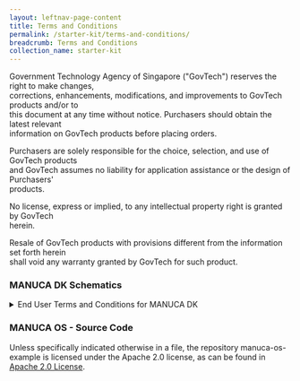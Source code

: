 ```yaml
---
layout: leftnav-page-content
title: Terms and Conditions
permalink: /starter-kit/terms-and-conditions/
breadcrumb: Terms and Conditions
collection_name: starter-kit
---
```


Government Technology Agency of Singapore ("GovTech") reserves the right to make changes,  
corrections, enhancements, modifications, and improvements to GovTech products and/or to  
this document at any time without notice. Purchasers should obtain the latest relevant  
information on GovTech products before placing orders.

Purchasers are solely responsible for the choice, selection, and use of GovTech products  
and GovTech assumes no liability for application assistance or the design of Purchasers'  
products.

No license, express or implied, to any intellectual property right is granted by GovTech  
herein.

Resale of GovTech products with provisions different from the information set forth herein  
shall void any warranty granted by GovTech for such product.

### MANUCA DK Schematics
<details>
<summary> End User Terms and Conditions for MANUCA DK </summary>
  
MANUCA Development Kit  
Terms and Conditions of Use

1.	**General**

    1.1	These Terms and Conditions of Use (the “Terms”) govern your access to and use of the Government Technology Agency’s (“GovTech”) MANUCA Development Kit (which comprises the development board and the software components therein (including but not limited to the firmware and operating system contained or embedded therein (such as, but not limited to, files like libraries of functions, system services, system preferences, and other configuration files and programs like assemblers, compilers, file management tools, system utilities, and debuggers)). Please read these Terms carefully. By purchasing, and opening the MANUCA Development Kit package, and using the MANUCA Development Kit, you acknowledge that you have read and understood these Terms and unconditionally agree and accept to be legally bound by and to comply with these Terms and any amendments thereto from time to time. Any non-compliance with these Terms, whether intentionally or otherwise, may result in action being taken against you, including but not limited to a claim for compensation and civil and/or criminal liability.  

    1.2	If you are using MANUCA Development Kit or any part thereof on behalf of any company, partnership, association or other organisation or body corporate (an “Organisation”), you hereby represent and warrant that you have been validly authorised to:  

      1.2.1    access or use MANUCA Development Kit on behalf of your Organisation; and  
      1.2.2    agree to and bind your Organisation to these Terms.

    In such circumstances, any reference to “you” in these Terms will include your Organisation.

    1.3	If you do not agree to these Terms, please do not use the MANUCA Development Kit and return it to GovTech immediately.
<br><br>
  
2.	**Usage Terms**

    2.1	You agree to comply with any and all the guidelines, notices, operating rules and policies and instructions pertaining to the access to and/or use of the MANUCA Development Kit (or any part thereof), and all printed, electronic or online documentation ("Documentation") supplied with it, any amendments to the aforementioned issued by us from time to time, as well as any applicable laws and regulations. We reserve the right to revise these guidelines, notices, operating rules and policies and instructions at any time and you are deemed to be aware of and bound by any changes to the foregoing upon their publication on our website at https://siot.gov.sg/starter-kit/terms-and-conditions/ (the “Website”). 

    2.2	You agree to use all equipment in a reasonable manner consistent with the purpose for which the product was designed, in accordance with any manufacturer’s directions, and to practice reasonable care and maintenance in the use of all equipment. You shall be responsible for providing your own connectivity for the MANUCA Development Kit. 

    2.3	Without prejudice to the generality of Clause 2.1 and subject to these Terms, we grant you a revocable, non-exclusive and worldwide license to use, reproduce, copy, modify and/or distribute the MANUCA Development Kit (including any schematics and/or Documentation relating thereto), for your own purposes, provided you agree that:

      2.3.1	  where you are distributing any modified or unmodified versions of the MANUCA Development Kit (including any schematics and/or Documentation relating thereto), you must give any other recipients of such modified or unmodified versions of the MANUCA Development Kit (including any schematics and/or Documentation relating thereto) a copy of these Terms;  
      2.3.2	  you shall cause any modified version of the MANUCA Development Kit (including any schematics and/or Documentation relating thereto) to contain or carry prominent notices stating that it has been modified and the details of such modification(s);  
      2.3.3	  you shall retain and preserve on any modified version of the MANUCA Development Kit (including any schematics and/or Documentation relating thereto) such notices, including all copyright, patent, trademark, and attribution notices, which are included in the unmodified MANUCA Development Kit (including any schematics and/or Documentation relating thereto); and  
      2.3.4	  you shall not use any trademarks, logos, trade names and similar marks that are associated with the MANUCA Development Kit or GovTech (the “Trademarks”), to market or distribute the MANUCA Development Kit (including any schematics and/or Documentation relating thereto) (whether a modified or unmodified version of the same), without our prior consent; and  
      2.3.5	  you shall ensure that all of your distributors or recipients of the MANUCA Development Kit (including any schematics and/or Documentation relating thereto) (whether a modified or unmodified version of the same) comply with these Terms.   

    2.4	You hereby agree that you shall not, and that you shall not permit any other person to: 

      2.4.1	  whether in whole or in part, interfere with or intercept any activity or transmission which is part of the MANUCA Development Kit without our prior written consent;  
      2.4.2	  misrepresent or make false or misleading claims regarding the MANUCA Development Kit;  
      2.4.3	  use the MANUCA Development Kit for any illegal activity, unlawful purpose or for any purpose prohibited by these Terms;  
      2.4.4	  use any device, software, exploits, or routine, including, but not limited to, any viruses, Trojan horses, worms, time bombs, robots, data-mining or data scraping tools or cancel bots intended to damage or interfere with the proper operation of the MANUCA Development Kit;   
      2.4.5	  transmit or upload viruses, worms, defects, Trojan horses, malware or any other items that may introduce security vulnerabilities to or harm the MANUCA Development Kit; or  
      2.4.6	  use the MANUCA Development Kit in any manner that could damage, disrupt, disable, overburden, or impair the operation of the MANUCA Development Kit; interfere with any other person’s access or use of the MANUCA Development Kit; or impose an unreasonable or disproportionately large load on the systems and servers used in the provision or operation of the MANUCA Development Kit.   
<br><br>

3.	**Reservation of Rights**

    3.1	We reserve the right to change these Terms at our sole discretion and at any time, by posting the revised or modified Terms on the Website. Your continued access or use of the MANUCA Development Kit following the posting of any changes or modifications will constitute your acceptance of such changes, modifications, supplements and of such revised or modified Terms.

    3.2	We reserve the right to: 

      3.2.1	  update, enhance, upgrade, reduce, or otherwise modify or vary the MANUCA Development Kit, or any part thereof, at any time, for any reason, with or without notice to you. You acknowledge and agree that these Terms will apply to all such modifications, upgrades, enhancements, reductions and/or variations to the MANUCA Development Kit;  
      3.2.2	  discontinue or terminate the MANUCA Development Kit, or any part thereof, at any time without notice or liability to you whatsoever, whereupon all rights granted to you hereunder shall also terminate forthwith.  

    3.3	We are not under any obligation to provide any form of maintenance and support services for the MANUCA Development Kit, but we may do so at our sole discretion.
<br><br>

4.	**Third Party Terms**

    4.1	The MANUCA Development Kit may require, enable or facilitate access to or use of devices, products, software or services of a third party (“Third Party”). In such an event, there may be terms governing the use of such Third Party devices, products, software or services (the “Third Party Terms”) that will bind either us or you or both.  

    4.2	It is your responsibility to check and read the most up-to-date versions of these Third Party Terms and you are deemed to have notice of the same. In particular, you are deemed to have notice of any terms that we (under the Third Party Terms) are required to notify you of, and you unconditionally agree to be bound by all the obligations in the Third Party Terms which are applicable to you as the end user.

    4.3	If the Third Party Terms require you to enter into an agreement directly with the Third Party, then you unconditionally agree to enter into such agreement, and in any event, to be legally bound by the Third Party Terms. In this regard, the MANUCA Development Kit may contain open-source components created by a third party. To that extent, you agree to be legally bound to the terms of the open-source licence of such third party software which shall constitute a separate agreement between you and that third party, and that agreement shall govern the use of that open-source component.  For example, the software embedded in the MANUCA Development Kit is provided under the Apache License, Version 2.0 (available at http://www.apache.org/licenses/LICENSE-2.0), and you may not use this file except in compliance with the Apache License, Version 2.0.

    4.4	If the Third Party Terms require us to incorporate certain terms in these Terms, such terms are deemed to have been so incorporated (the “Incorporated Terms”). Examples of Incorporated Terms include provisions which require us to give you notice of certain rights and liabilities or require us to ensure that you acknowledge certain matters. For the avoidance of doubt, in the event of any inconsistency between any of the Incorporated Terms and any provision of these Terms, these Terms shall prevail to the extent of the inconsistency.

    4.5	You agree to indemnify and keep us harmless against all claims, actions, liabilities, losses, damages, costs or expenses (including legal costs on an indemnity basis) howsoever arising out of or in connection with your access or use of the aforesaid Third Party devices, products, software or services and/or your non-compliance with the Third Party Terms which causes us to breach any of the Third Party Terms.

    4.6	For the avoidance of doubt, nothing in the MANUCA Development Kit shall be considered an endorsement, representation or warranty of or by us with respect to any Third Party or any Third Party's content, products, services or otherwise. We make no representations or guarantees regarding the availability or content (including its truthfulness, accuracy, completeness, timeliness or reliability) of such Third Party content, products, services or otherwise and any use or reliance on the same by you is solely at your own risk.  
<br><br>

5.	**Intellectual Property**

    5.1	You acknowledge that we, or a relevant Third Party, own all title, rights and interest, including Intellectual Property Rights, in and to the MANUCA Development Kit, including without limitation any software therein. Save for what is permissible under these Terms or any applicable Third Party Terms (including but not limited to the Apache License Version 2.0 in respect of the software components), you shall not do or permit any act which is directly or indirectly likely to prejudice our rights, title or interest, or that of a relevant Third Party (as the case may be), in and to the same. Without prejudice to the generality of the foregoing, you shall not use in any way and shall not reproduce any of the Trademarks, or any trademarks, logos, trade names and similar marks that are associated with a Third Party, without our prior written consent, or that of the relevant Third Party (as the case may be).

    5.2	You also agree to not remove, obscure, or alter our or any relevant Third Party's copyright notices, trademarks, or other proprietary rights notices contained within, applied to or made available or accessible in conjunction with or through the MANUCA Development Kit. 

    5.3	We do not represent or warrant that the use of the MANUCA Development Kit, or any part thereof, by you will not constitute an infringement or misuse of any third party rights, including without limitation, Intellectual Property Rights.

    5.4	For the purposes of these Terms, “Intellectual Property Rights” means any and all rights existing from time to time, whether existing now or in the future, under any trademark law, copyright law, patent law, trade secret law and any and all other proprietary rights, and any and all applications, renewals, extensions and restorations thereof, now or hereafter in force and effect worldwide, or capable of protection in any relevant country in the world.  
<br><br>

6.	**Generated Data**

    6.1	Your access to and usage of the MANUCA Development Kit may result in the collection and transmission of certain types of data and information (the “Data”) to us. Examples of such Data include, but are not limited to, environmental data (temperature, humidity, and air quality measurements) and device metadata (board temperature, system uptime). You hereby grant us, and any relevant Third Party a non-exclusive, worldwide and royalty free licence and right to handle and deal with the Data for the purposes of general aggregation and analytics, and any purposes directly incidental or related to the same. This includes, without limitation: 

      6.1.1	  sharing or transferring the Data to third party service providers that we and/or a relevant Third Party may engage for the purposes of providing you access to and use of MANUCA Development Kit or any part thereof; and/or  
      6.1.2	  storing or making backups of the Data on databases or servers (whether within or outside Singapore) owned, operated or managed by us, a relevant Third Party and/or third party service providers engaged by us or a relevant Third Party.  

    6.2	We shall have the right to remove and delete any of the Data, at any time, for any or no reason whatsoever, and without notice and further liability to you. We shall not be liable to you in any way whatsoever for any of the aforesaid.

    6.3	You are solely responsible and liable for the Data that you transmit and you acknowledge and agree that you upload, share, submit or transmit such Data through or by using the MANUCA Development Kit at your sole risk. For the avoidance of doubt, we may retain and/or store the Data at our sole and absolute discretion, and we are under no obligation to, nor do we guarantee that we shall, store and/or retain the Data in any manner whatsoever. You are encouraged to create and retain a back-up of the Data at all times.  
<br><br>

7.	**Disclaimers against Warranties, Representations and Liability**

    7.1	The MANUCA Development Kit is provided on an “as is” and “as available” basis without warranties of any kind. To the fullest extent permitted by law, we do not make any representations or warranties of any kind whatsoever in relation to MANUCA Development Kit, or any part thereof, and hereby disclaim all express, implied and/or statutory warranties of any kind to you or any third party, whether arising from usage or custom or trade or by operation of law or otherwise, including but not limited to any representations or warranties: 

      7.1.1	  as to the accuracy, completeness, correctness, currency, timeliness, reliability, availability, interoperability, security, non-infringement, title, merchantability, quality or fitness for any particular purpose of the MANUCA Development Kit, or any part thereof; and/or  
      7.1.2	  that the MANUCA Development Kit (or any part thereof), or any functions or features associated therewith will be uninterrupted or error-free, or that defects will be corrected or that the MANUCA Development Kit, or any of the systems, software or servers used in connection therewith are and will be free of all viruses and/or other malicious, destructive or corrupting code, programme or macro.  

    7.2	We shall also not be liable to you or any third party for any damage or loss of any kind whatsoever and howsoever caused, including but not limited to any direct or indirect, special or consequential damages, loss of income, revenue or profits, lost or damaged data, or damage to your devices, software or any other property, whether arising directly or indirectly in connection with: 

      7.2.1	  your access to or use of the MANUCA Development Kit, or any part thereof;  
      7.2.2	  any loss or unavailability of access to or use of the MANUCA Development Kit, or any part thereof, howsoever caused;  
      7.2.3	  any breakdown or malfunction of any equipment system or software used in connection with the MANUCA Development Kit (or any part thereof), whether belonging to us or not, including but not limited to any electronic terminal, server or system, or telecommunication or other communications network or system;  
      7.2.4	  any delay or interruption in the transmission of the Data from your MANUCA Development Kit (or any part thereof), whether caused by delay or interruption in transmission over the internet or otherwise; or  

    7.3	Insofar as the MANUCA Development Kit, or any part thereof, facilitates or requires the provision, use or functioning of, or are provided in conjunction with, other products, software, materials and/or services, we make no representation or warranty in relation to such other products, software, materials and/or services (including without limitation any representation or warranties as to timeliness, reliability, availability, interoperability, quality, security, fitness for purpose, non-infringement, suitability or accuracy).

    7.4	You acknowledge that your access or use of MANUCA Development Kit, or any part thereof, contain the possibility of human and machine errors, inaccuracies, omissions, delays, unavailability and losses, including the inadvertent loss of data which may give rise to loss or damage suffered by you, and you agree and undertake that you shall not hold us liable in any way whatsoever for the said loss or damage. You further understand and agree that you use the MANUCA Development Kit, or any part thereof, at your own discretion and risk and that you will be solely responsible for any loss or damage suffered by you or loss, damage to or corruption of data that results from your use of the MANUCA Development Kit.

    7.5	The MANUCA Development Kit, or any part thereof, is not designed or intended for high-risk applications, for use as online control systems or use in hazardous environments requiring fail-safe performance, such as in operation of data centres, nuclear facilities, aircraft navigation or communications systems, air traffic control, life support, weapons system or in any of other device or system in which function or malfunction of the same could result in death, personal injury or physical or environmental damage. Any such use or application by you is outside the scope of this license and you are not authorised to use the MANUCA Development Kit or any part thereof in any such application.

    7.6	You acknowledge and agree that the MANUCA Development Kit is to be used only by electronics experts who understand the dangers of handling and using such items, you assume all responsibility and liability for any improper or unsafe handling or use of the MANUCA Development Kit by you, your employees, affiliates, contractors, and designees.

    7.7	Without prejudice to the foregoing, no action may be brought by you against us, under these Terms or related to the MANUCA Development Kit, more than one (1) year after the cause of action arose.  
<br><br>

8.	**Fees & Refunds**

    8.1	Subject to Clause 8.2 below, all purchases of the MANUCA Development Kit shall be deemed to be final and you will not be issued any refunds unless it is expressly required by any applicable law or regulation.

    8.2	In the event that the MANUCA Development Kit that you have been provided, or any part thereof, is defective or damaged, we may provide you with a replacement provided that you return us the defective or damaged MANUCA Development Kit within fourteen (14) days of you having received it, together with the details of the defect or damage, for our inspection. You shall be responsible for the payment of any charges or expenses incurred in the course of us processing the exchange (for example, shipping or delivery charges for the return of the defective/damaged kit to us and the shipping of the replacement to you).

    8.3	We reserve the right to introduce new fees from time to time. We are not responsible for any fees charged by any other Internet site, application, software, service, product or otherwise that is not provided by us.
<br><br>

9.	**Rights of Third Parties**

    9.1	A person who is not a party to these Terms shall have no right under the Contract (Rights of Third Parties) Act or otherwise to enforce any of its terms.
<br><br>

10.	**Updates**

    10.1	From time to time, we may issue, release or provide updates/upgrades to, or new versions of, the MANUCA Development Kit (“Updates”). Such Updates may take place and be implemented automatically, or may require action on your part. Please note that the MANUCA Development Kit and/or any of its related systems, software and/or technologies, or any part thereof, may not operate properly or at all if the Updates are not installed or implemented by you. For the avoidance of doubt, we do not guarantee that such Updates will be made available, or that such Updates will continue to be compatible with your existing devices or its operating system(s).
<br><br>

11.	**Governing Law and Dispute Resolution**

    11.1	These Terms and the access and use of the MANUCA Development Kit shall be governed and construed in accordance with laws of Singapore.

    11.2	Any dispute arising out of or in connection with these Terms or the access or use of the MANUCA Development Kit, including any question regarding the existence, validity or termination of these Terms, shall be referred to and finally resolved in the Courts of the Republic of Singapore and you hereby submit to the exclusive jurisdiction of the Courts of the Republic of Singapore.
<br><br>

12.	**Miscellaneous**

    12.1	These Terms, together with any other applicable Third Party Terms, constitute a binding legal agreement between you and GovTech and are collectively referred to herein as the “Agreement”. The Agreement contains the entire understanding between you and GovTech relating the MANUCA Development Kit and replaces and supersedes any other representations, advertisements, marketing, literature, brochures, proposals, documents or discussions you had with GovTech. The Agreement cannot be changed except in accordance with this Agreement, or a writing signed by both you and GovTech. If any provision of this Agreement is found to be invalid, the remaining provisions are still effective.

</details>


### MANUCA OS - Source Code
Unless specifically indicated otherwise in a file, the repository manuca-os-example is licensed under the Apache 2.0 license, as can be found in [Apache 2.0 License](http://www.apache.org/licenses/LICENSE-2.0).
